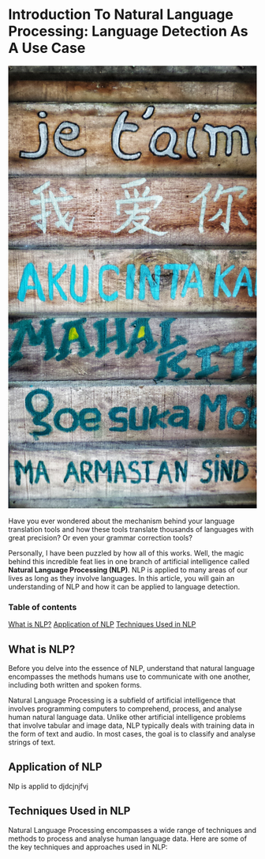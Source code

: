 # Introduction To Natural Language Processing: Language Detection As A Use Case
![Words in various languages. Image by Hannah Wright on unsplash](hannah-wright-ZzWsHbu2y80-unsplash.jpg) 

Have you ever wondered about the mechanism behind your language translation tools and how these tools translate thousands of languages with great precision? Or even your grammar correction tools?

Personally, I have been puzzled by how all of this works. Well, the magic behind this incredible feat lies in one branch of artificial intelligence called **Natural Language Processing (NLP)**. NLP is applied to many areas of our lives as long as they involve languages.
In this article, you will gain an understanding of NLP and how it can be applied to language detection.

### Table of contents
[What is NLP?](#topic1)
[Application of NLP](#topic2)
[Techniques Used in NLP](#topic3)


<h2 id="topic1">What is NLP?</h2>
Before you delve into the essence of NLP, understand that natural language encompasses the methods humans use to communicate with one another, including both written and spoken forms.

Natural Language Processing is a subfield of artificial intelligence that involves programming computers to comprehend, process, and analyse human natural language data.
Unlike other artificial intelligence problems that involve tabular and image data, NLP typically deals with training data in the form of text and audio. In most cases, the goal is to classify and analyse strings of text.

<h2 id="topic2">Application of NLP</h2>

Nlp is applid to djdcjnjfvj 

<h2 id="topic3">Techniques Used in NLP</h2>

Natural Language Processing encompasses a wide range of techniques and methods to process and analyse human language data. Here are some of the key techniques and approaches used in NLP:

